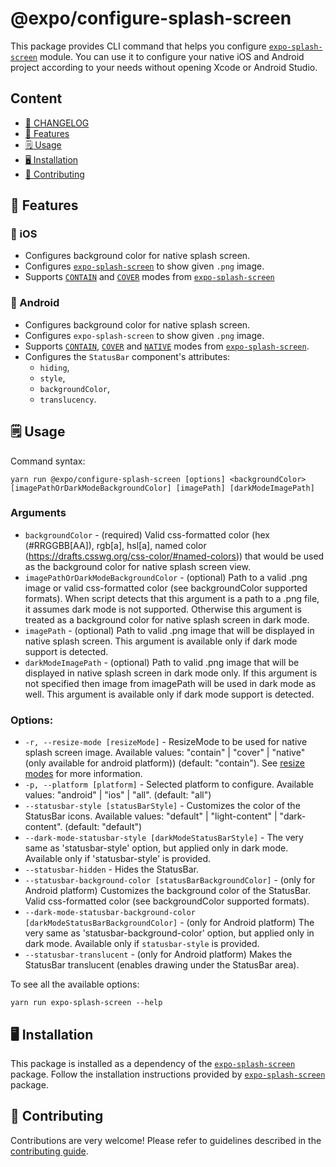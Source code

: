 # @expo/configure-splash-screen

This package provides CLI command that helps you configure [`expo-splash-screen`](https://github.com/expo/expo/tree/master/packages/expo-splash-screen) module.
You can use it to configure your native iOS and Android project according to your needs without opening Xcode or Android Studio.

## Content

- [📜 CHANGELOG](./CHANGELOG.md)
- [🚀 Features](#-features)
- [🗒 Usage](#-usage)
- [🖥 Installation](#-installation)
- [👏 Contributing](#-contributing)

## 🚀 Features

### 📱 iOS

- Configures background color for native splash screen.
- Configures [`expo-splash-screen`](https://github.com/expo/expo/tree/master/packages/expo-splash-screen) to show given `.png` image.
- Supports [`CONTAIN`](https://github.com/expo/expo/tree/master/packages/expo-splash-screen#contain-resize-mode) and [`COVER`](https://github.com/expo/expo/tree/master/packages/expo-splash-screen#cover-resize-mode) modes from [`expo-splash-screen`](https://github.com/expo/expo/tree/master/packages/expo-splash-screen)

### 🤖 Android

- Configures background color for native splash screen.
- Configures `expo-splash-screen` to show given `.png` image.
- Supports [`CONTAIN`](https://github.com/expo/expo/tree/master/packages/expo-splash-screen#contain-resize-mode), [`COVER`](https://github.com/expo/expo/tree/master/packages/expo-splash-screen#cover-resize-mode) and [`NATIVE`](https://github.com/expo/expo/tree/master/packages/expo-splash-screen#native-resize-mode) modes from [`expo-splash-screen`](https://github.com/expo/expo/tree/master/packages/expo-splash-screen).
- Configures the `StatusBar` component's attributes:
  - `hiding`,
  - `style`,
  - `backgroundColor`,
  - `translucency`.

## 🗒 Usage

Command syntax:

```
yarn run @expo/configure-splash-screen [options] <backgroundColor> [imagePathOrDarkModeBackgroundColor] [imagePath] [darkModeImagePath]
```

### Arguments

- `backgroundColor` - (required) Valid css-formatted color (hex (#RRGGBB[AA]), rgb[a], hsl[a], named color (https://drafts.csswg.org/css-color/#named-colors)) that would be used as the background color for native splash screen view.
- `imagePathOrDarkModeBackgroundColor` - (optional) Path to a valid .png image or valid css-formatted color (see backgroundColor supported formats). When script detects that this argument is a path to a .png file, it assumes dark mode is not supported. Otherwise this argument is treated as a background color for native splash screen in dark mode.
- `imagePath` - (optional) Path to valid .png image that will be displayed in native splash screen. This argument is available only if dark mode support is detected.
- `darkModeImagePath` - (optional) Path to valid .png image that will be displayed in native splash screen in dark mode only. If this argument is not specified then image from imagePath will be used in dark mode as well. This argument is available only if dark mode support is detected.

### Options:
- `-r, --resize-mode [resizeMode]` - ResizeMode to be used for native splash screen image. Available values: "contain" | "cover" | "native" (only available for android platform)) (default: "contain"). See [resize modes](https://github.com/expo/expo/tree/master/packages/expo-splash-screen#built-in-splash-screen-image-resize-modes) for more information.
- `-p, --platform [platform]` - Selected platform to configure. Available values: "android" | "ios" | "all". (default: "all")
- `--statusbar-style [statusBarStyle]` - Customizes the color of the StatusBar icons. Available values: "default" | "light-content" | "dark-content". (default: "default")
- `--dark-mode-statusbar-style [darkModeStatusBarStyle]` - The very same as 'statusbar-style' option, but applied only in dark mode. Available only if 'statusbar-style' is provided.
- `--statusbar-hidden` - Hides the StatusBar.
- `--statusbar-background-color [statusBarBackgroundColor]` - (only for Android platform) Customizes the background color of the StatusBar. Valid css-formatted color (see backgroundColor supported formats).
- `--dark-mode-statusbar-background-color [darkModeStatusBarBackgroundColor]` - (only for Android platform) The very same as 'statusbar-background-color' option, but applied only in dark mode. Available only if `statusbar-style` is provided.
- `--statusbar-translucent` - (only for Android platform) Makes the StatusBar translucent (enables drawing under the StatusBar area).

To see all the available options:

```
yarn run expo-splash-screen --help
```

## 🖥 Installation

This package is installed as a dependency of the [`expo-splash-screen`](https://github.com/expo/expo/tree/master/packages/expo-splash-screen) package. Follow the installation instructions provided by [`expo-splash-screen`](https://github.com/expo/expo/tree/master/packages/expo-splash-screen) package.

## 👏 Contributing

Contributions are very welcome! Please refer to guidelines described in the [contributing guide](https://github.com/expo/expo#contributing).
